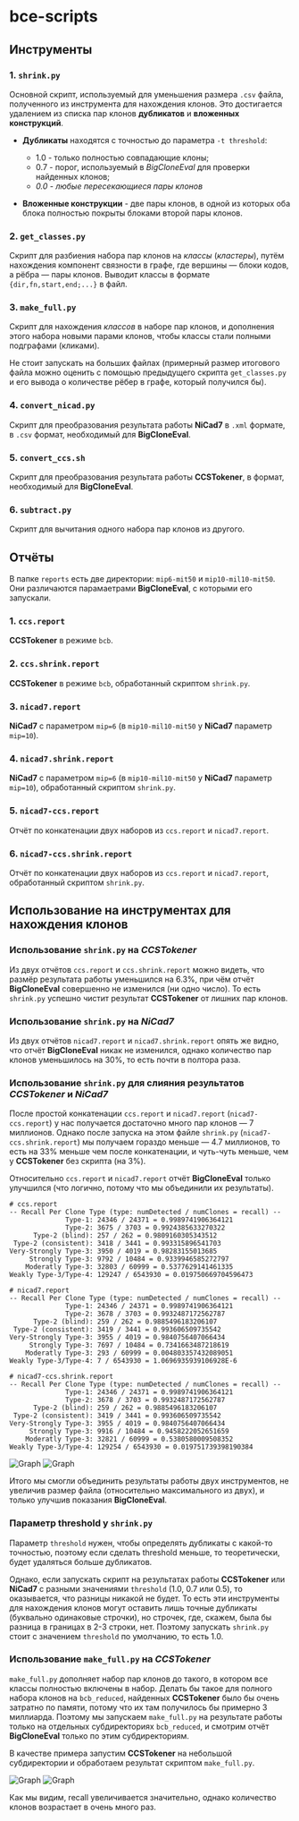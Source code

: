 # bce-scripts
## Инструменты
### 1. `shrink.py`

Основной скрипт, используемый для уменьшения размера `.csv` файла, полученного из инструмента для нахождения клонов. Это достигается удалением из списка пар клонов **дубликатов** и **вложенных конструкций**.

+ **Дубликаты** находятся с точностью до параметра `-t threshold`: 
    * 1.0 - только полностью совпадающие клоны; 
    * 0.7 - порог, используемый в *BigCloneEval* для проверки найденных клонов;
    * *0.0 - любые пересекающиеся пары клонов*

+ **Вложенные конструкции** - две пары клонов, в одной из которых оба блока полностью покрыты блоками второй пары клонов.

### 2. `get_classes.py`

Скрипт для разбиения набора пар клонов на *классы* (*кластеры*), путём нахождения компонент связности в графе, где вершины — блоки кодов, а рёбра — пары клонов.
Выводит классы в формате `{dir,fn,start,end;...}` в файл.

### 3. `make_full.py`

Скрипт для нахождения *классов* в наборе пар клонов, и дополнения этого набора новыми парами клонов, чтобы классы стали полными подграфами (кликами). 

Не стоит запускать на больших файлах (примерный размер итогового файла можно оценить с помощью предыдущего скрипта `get_classes.py` и его вывода о количестве рёбер в графе, который получился бы). 

### 4. `convert_nicad.py`

Скрипт для преобразования результата работы **NiCad7** в `.xml` формате, в `.csv` формат, необходимый для **BigCloneEval**.

### 5. `convert_ccs.sh`

Скрипт для преобразования результата работы **CCSTokener**, в формат, необходимый для **BigCloneEval**.

### 6. `subtract.py`

Скрипт для вычитания одного набора пар клонов из другого.

## Отчёты

В папке `reports` есть две директории: `mip6-mit50` и `mip10-mil10-mit50`. Они различаются парамаетрами **BigCloneEval**, с которыми его запускали.

### 1. `ccs.report`

**CCSTokener** в режиме `bcb`.

### 2. `ccs.shrink.report`

**CCSTokener** в режиме `bcb`, обработанный скриптом `shrink.py`.

### 3. `nicad7.report`

**NiCad7** с параметром `mip=6` (в `mip10-mil10-mit50` у **NiCad7** параметр `mip=10`).

### 4. `nicad7.shrink.report`

**NiCad7** с параметром `mip=6` (в `mip10-mil10-mit50` у **NiCad7** параметр `mip=10`), обработанный скриптом `shrink.py`.

### 5. `nicad7-ccs.report`

Отчёт по конкатенации двух наборов из `ccs.report` и `nicad7.report`.

### 6. `nicad7-ccs.shrink.report`

Отчёт по конкатенации двух наборов из `ccs.report` и `nicad7.report`, обработанный скриптом `shrink.py`.

## Использование на инструментах для нахождения клонов

### Использование `shrink.py` на *CCSTokener*

Из двух отчётов `ccs.report` и `ccs.shrink.report` можно видеть, что размёр результата работы уменьшился на 6.3%, при чём отчёт **BigCloneEval** совершенно не изменился (ни одно число). То есть `shrink.py` успешно чистит результат **CCSTokener** от лишних пар клонов.

### Использование `shrink.py` на *NiCad7*

Из двух отчётов `nicad7.report` и `nicad7.shrink.report` опять же видно, что отчёт **BigCloneEval** никак не изменился, однако количество пар клонов уменьшилось на 30%, то есть почти в полтора раза.

### Использование `shrink.py` для слияния результатов *CCSTokener* и *NiCad7*

После простой конкатенации `ccs.report` и `nicad7.report` (`nicad7-ccs.report`) у нас получается достаточно много пар клонов — 7 миллионов. Однако после запуска на этом файле `shrink.py` (`nicad7-ccs.shrink.report`) мы получаем гораздо меньше — 4.7 миллионов, то есть на 33% меньше чем после конкатенации, и чуть-чуть меньше, чем у **CCSTokener** без скрипта (на 3%).

Относительно `ccs.report` и `nicad7.report` отчёт **BigCloneEval** только улучшился (что логично, потому что мы объединили их результаты).

```
# ccs.report
-- Recall Per Clone Type (type: numDetected / numClones = recall) --
              Type-1: 24346 / 24371 = 0.9989741906364121
              Type-2: 3675 / 3703 = 0.9924385633270322
      Type-2 (blind): 257 / 262 = 0.9809160305343512
 Type-2 (consistent): 3418 / 3441 = 0.993315896541703
Very-Strongly Type-3: 3950 / 4019 = 0.98283155013685
     Strongly Type-3: 9792 / 10484 = 0.9339946585272797
    Moderatly Type-3: 32803 / 60999 = 0.5377629141461335
Weakly Type-3/Type-4: 129247 / 6543930 = 0.019750669704596473
```

```
# nicad7.report
-- Recall Per Clone Type (type: numDetected / numClones = recall) --
              Type-1: 24346 / 24371 = 0.9989741906364121
              Type-2: 3678 / 3703 = 0.9932487172562787
      Type-2 (blind): 259 / 262 = 0.9885496183206107
 Type-2 (consistent): 3419 / 3441 = 0.993606509735542
Very-Strongly Type-3: 3955 / 4019 = 0.9840756407066434
     Strongly Type-3: 7697 / 10484 = 0.7341663487218619
    Moderatly Type-3: 293 / 60999 = 0.004803357432089051
Weakly Type-3/Type-4: 7 / 6543930 = 1.0696935939106928E-6
```

```
# nicad7-ccs.shrink.report
-- Recall Per Clone Type (type: numDetected / numClones = recall) --
              Type-1: 24346 / 24371 = 0.9989741906364121
              Type-2: 3678 / 3703 = 0.9932487172562787
      Type-2 (blind): 259 / 262 = 0.9885496183206107
 Type-2 (consistent): 3419 / 3441 = 0.993606509735542
Very-Strongly Type-3: 3955 / 4019 = 0.9840756407066434
     Strongly Type-3: 9916 / 10484 = 0.9458222052651659
    Moderatly Type-3: 32821 / 60999 = 0.5380580009508352
Weakly Type-3/Type-4: 129254 / 6543930 = 0.019751739398190384
```

![Graph](numbers.png?raw=true)
![Graph](results.png?raw=true)

Итого мы смогли объединить результаты работы двух инструментов, не увеличив размер файла (относительно максимального из двух), и только улучшив показания **BigCloneEval**.

### Параметр threshold у `shrink.py`

Параметр `threshold` нужен, чтобы определять дубликаты с какой-то точностью, поэтому если сделать threshold меньше, то теоретически, будет удаляться больше дубликатов.

Однако, если запускать скрипт на результатах работы **CCSTokener** или **NiCad7** с разными значениями `threshold` (1.0, 0.7 или 0.5), то оказывается, что разницы никакой не будет. То есть эти инструменты для нахождения клонов могут оставить лишь точные дубликаты (буквально одинаковые строчки), но строчек, где, скажем, была бы разница в границах в 2-3 строки, нет. Поэтому запускать `shrink.py` стоит с значением `threshold` по умолчанию, то есть 1.0.

### Использование `make_full.py` на *CCSTokener*

`make_full.py` дополняет набор пар клонов до такого, в котором все классы полностью включены в набор. Делать бы такое для полного набора клонов на `bcb_reduced`, найденных **CCSTokener** было бы очень затратно по памяти, потому что их там получилось бы примерно 3 миллиарда. Поэтому мы запускаем `make_full.py` на результате работы только на отдельных субдиректориях `bcb_reduced`, и смотрим отчёт **BigCloneEval** только по этим субдиректориям.

В качестве примера запустим **CCSTokener** на небольшой субдиректории и обработаем результат скриптом `make_full.py`.

![Graph](makefull_graph1.png?raw=true)
![Graph](makefull_graph2.png?raw=true)

Как мы видим, recall увеличивается значительно, однако количество клонов возрастает в очень много раз.